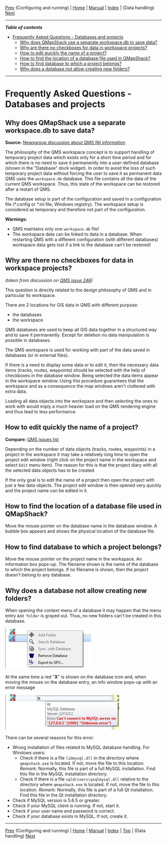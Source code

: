 [Prev](DocFaqConfig) (Configuring and running) | [Home](Home) | [Manual](DocMain) | [Index](AxAdvIndex) | (Data handling) [Next](DocFaqHandling)
- - -
 
***Table of contents***

* [Frequently Asked Questions - Databases and projects](#frequently-asked-questions---databases-and-projects)
    * [Why does QMapShack use a separate workspace.db to save data?](#why-does-qmapshack-use-a-separate-workspacedb-to-save-data)
    * [Why are there no checkboxes for data in workspace projects?](#why-are-there-no-checkboxes-for-data-in-workspace-projects)
    * [How to edit quickly the name of a project?](#how-to-edit-quickly-the-name-of-a-project)
    * [How to find the location of a database file used in QMapShack?](#how-to-find-the-location-of-a-database-file-used-in-qmapshack)
    * [How to find database to which a project belongs?](#how-to-find-database-to-which-a-project-belongs)
    * [Why does a database not allow creating new folders?](#why-does-a-database-not-allow-creating-new-folders)

* * * * * * * * * *
 
# Frequently Asked Questions - Databases and projects



## Why does QMapShack use a separate workspace.db to save data?

**Source:** [Newsgroup discussion about QMS INI information](https://sourceforge.net/p/qlandkartegt/mailman/message/35276035)

The philosophy of the QMS workspace concept is to support handling of temporary project data which exists only for a short time
period and for which there is no need to save it permanently into a user-defined database
(shown in the  "Database" dock widget).
In order to avoid the loss of such temporary project data without
forcing the user to save it as permanent data QMS uses the `workspace.db` database. This file contains all the data of the
current QMS workspace. Thus, this state of the workspace can be restored after a
restart of QMS.

The database setup is part of the configuration and saved in a configuration file (*.config or *.ini file, Windows registry). The workspace setup
is considered as temporary and therefore not part of the configuration.

**Warnings:**
* QMS maintains only one `workspace.db` file!
* The workspace data can be linked to data in a database. When restarting QMS with a different configuration
(with different databases) workspace data gets lost if a link to the database can't be restored!

## Why are there no checkboxes for data in workspace projects?

_(taken from discussion on [QMS issue 246](https://bitbucket.org/maproom/qmapshack/issues/246/feature-request-add-hide-and-show#comment-39109722))_

This question is directly related to the design philosophy of QMS and in particular its workspace.

There are 2 locations for GIS data in QMS with different purpose:

* the databases
* the workspace

QMS databases are used to keep all GIS data together in a structured way and to save it permanently. Except for deletion no data manipulation is possible in databases.

The QMS workspace is used for working with part of the data saved in databases (or in external files).

If there is a need to display some data or to edit it, then the necessary data items (tracks, routes, waypoints) should be selected with the help of checkboxes in the 
database window. Being selected the data items appear in the workspace window. Using this procedure guarantees that the workspace and as a consequence the map windows 
aren't cluttered with extra data. 

Loading all data objects into the workspace and then selecting the ones to work with would imply a much heavier load on the QMS rendering engine and thus lead to less performance.




## How to edit quickly the name of a project?

**Compare:** [QMS issues list](https://bitbucket.org/maproom/qmapshack/issues/160/update-of-diary-after-adding-a-waypoint)

Depending on the number of data objects (tracks, routes, waypoints) in a project in the workspace it may take a relatively long time
to open the project edit window (right click on the project name in the workspace and select `Edit` menu item).
The reason for this is that the project diary with all the selected data objects has to be created.

If the only goal is to edit the name of a project then open the project with just a few data objects. The project edit
window is then opened very quickly and the project name can be edited in it.

## How to find the location of a database file used in QMapShack?

Move the mouse pointer on the database name in the database window. A bubble box appears and shows the physical location of the
database file.

## How to find database to which a project belongs?

Move the mouse pointer on the project name in the workspace. An information box pops-up. The filename shown is the name of the
database to which the project belongs. If no filename is shown, then the project doesn't belong to any database.

## Why does a database not allow creating new folders?

When opening the context menu of a database it may happen that the menu entry `Add folder` is grayed out. Thus, no new folders can't be
created in this database.

![Database menu grayed out](images/DocFaq/MySqlNoFolder.jpg "Add folder menu grayed out")

At the same time a red "__X__" is shown on the database icon and, when moving the mouse on the database entry, an info window pops-up
with an error message

![Database error](images/DocFaq/MySqlNoConnect.jpg "Database error")

There can be several reasons for this error:

* Wrong installation of files related to MySQL database handling. For Windows users:
    * Check if there is a file `libmysql.dll` in the directory where `qmapshack.exe` is located. If not, move the file to this location. _Remark:_ Normally, this file is 
      part of a full MySQL installation. Find this file in the MySQL installation directory.   
    * Check if there is a file `sqldrivers\qsqlmysql.dll` relative to the directory where `qmapshack.exe` is located. If not, move the 
      file to this location. _Remark:_ Normally, this file is 
      part of a full Qt installation. Find this file in the Qt installation directory.   
* Check if MySQL version is 5.6.5 or greater.
* Check if your MySQL client is running. If not, start it.
* Check if your user name and password is correct.
* Check if your database exists in MySQL. If not, create it.
        
- - -
[Prev](DocFaqConfig) (Configuring and running) | [Home](Home) | [Manual](DocMain) | [Index](AxAdvIndex) | [Top](#) | (Data handling) [Next](DocFaqHandling)
